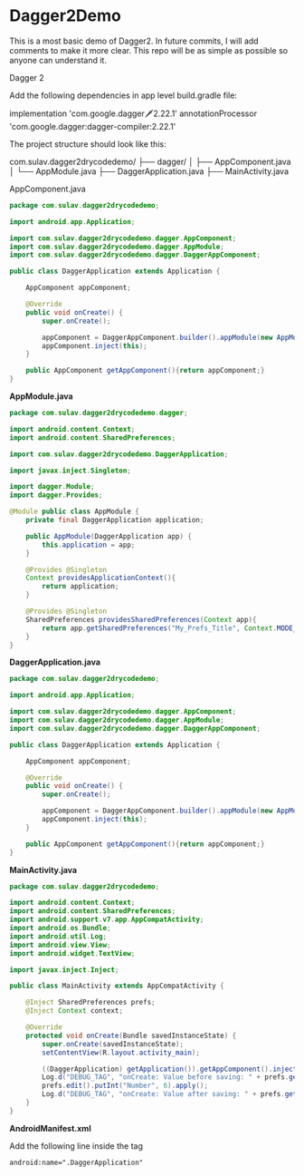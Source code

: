 # Dagger2Demo
This is a most basic demo of Dagger2. In future commits, I will add comments to make it more clear. This repo will be as simple as possible so anyone can understand it.

Dagger 2


Add the following dependencies in app level build.gradle file:

implementation 'com.google.dagger:dagger:2.22.1'
annotationProcessor 'com.google.dagger:dagger-compiler:2.22.1'


The project structure should look like this:

com.sulav.dagger2drycodedemo/
├── dagger/
│   ├── AppComponent.java
│   └── AppModule.java
├── DaggerApplication.java
├── MainActivity.java

AppComponent.java
```java
package com.sulav.dagger2drycodedemo;

import android.app.Application;

import com.sulav.dagger2drycodedemo.dagger.AppComponent;
import com.sulav.dagger2drycodedemo.dagger.AppModule;
import com.sulav.dagger2drycodedemo.dagger.DaggerAppComponent;

public class DaggerApplication extends Application {

    AppComponent appComponent;

    @Override
    public void onCreate() {
        super.onCreate();

        appComponent = DaggerAppComponent.builder().appModule(new AppModule(this)).build();
        appComponent.inject(this);
    }

    public AppComponent getAppComponent(){return appComponent;}
}
```

**AppModule.java**
```java
package com.sulav.dagger2drycodedemo.dagger;

import android.content.Context;
import android.content.SharedPreferences;

import com.sulav.dagger2drycodedemo.DaggerApplication;

import javax.inject.Singleton;

import dagger.Module;
import dagger.Provides;

@Module public class AppModule {
    private final DaggerApplication application;

    public AppModule(DaggerApplication app) {
        this.application = app;
    }

    @Provides @Singleton
    Context providesApplicationContext(){
        return application;
    }

    @Provides @Singleton
    SharedPreferences providesSharedPreferences(Context app){
        return app.getSharedPreferences("My_Prefs_Title", Context.MODE_PRIVATE);
    }
}
```

**DaggerApplication.java**
```java
package com.sulav.dagger2drycodedemo;

import android.app.Application;

import com.sulav.dagger2drycodedemo.dagger.AppComponent;
import com.sulav.dagger2drycodedemo.dagger.AppModule;
import com.sulav.dagger2drycodedemo.dagger.DaggerAppComponent;

public class DaggerApplication extends Application {

    AppComponent appComponent;

    @Override
    public void onCreate() {
        super.onCreate();

        appComponent = DaggerAppComponent.builder().appModule(new AppModule(this)).build();
        appComponent.inject(this);
    }

    public AppComponent getAppComponent(){return appComponent;}
}
```

**MainActivity.java**
```java
package com.sulav.dagger2drycodedemo;

import android.content.Context;
import android.content.SharedPreferences;
import android.support.v7.app.AppCompatActivity;
import android.os.Bundle;
import android.util.Log;
import android.view.View;
import android.widget.TextView;

import javax.inject.Inject;

public class MainActivity extends AppCompatActivity {

    @Inject SharedPreferences prefs;
    @Inject Context context;

    @Override
    protected void onCreate(Bundle savedInstanceState) {
        super.onCreate(savedInstanceState);
        setContentView(R.layout.activity_main);

        ((DaggerApplication) getApplication()).getAppComponent().inject(this);
        Log.d("DEBUG_TAG", "onCreate: Value before saving: " + prefs.getInt("Number", 0));
        prefs.edit().putInt("Number", 6).apply();
        Log.d("DEBUG_TAG", "onCreate: Value after saving: " + prefs.getInt("Number", 0));
    }
}
```

**AndroidManifest.xml**

Add the following line inside the <application> tag
```xml
android:name=".DaggerApplication"
```
